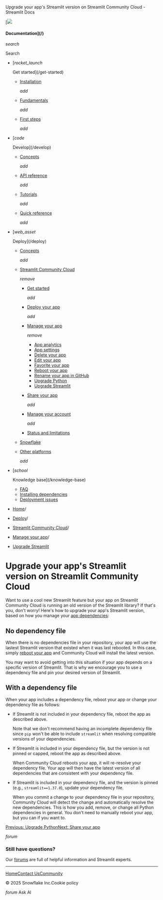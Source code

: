 ﻿Upgrade your app's Streamlit version on Streamlit Community Cloud - Streamlit Docs

[![](/logo.svg)

#### Documentation](/)

*search*

Search

* [*rocket\_launch*

  Get started](/get-started)
  + [Installation](/get-started/installation)

    *add*
  + [Fundamentals](/get-started/fundamentals)

    *add*
  + [First steps](/get-started/tutorials)

    *add*
* [*code*

  Develop](/develop)
  + [Concepts](/develop/concepts)

    *add*
  + [API reference](/develop/api-reference)

    *add*
  + [Tutorials](/develop/tutorials)

    *add*
  + [Quick reference](/develop/quick-reference)

    *add*
* [*web\_asset*

  Deploy](/deploy)
  + [Concepts](/deploy/concepts)

    *add*
  + [Streamlit Community Cloud](/deploy/streamlit-community-cloud)

    *remove*

    - [Get started](/deploy/streamlit-community-cloud/get-started)

      *add*
    - [Deploy your app](/deploy/streamlit-community-cloud/deploy-your-app)

      *add*
    - [Manage your app](/deploy/streamlit-community-cloud/manage-your-app)

      *remove*

      * [App analytics](/deploy/streamlit-community-cloud/manage-your-app/app-analytics)
      * [App settings](/deploy/streamlit-community-cloud/manage-your-app/app-settings)
      * [Delete your app](/deploy/streamlit-community-cloud/manage-your-app/delete-your-app)
      * [Edit your app](/deploy/streamlit-community-cloud/manage-your-app/edit-your-app)
      * [Favorite your app](/deploy/streamlit-community-cloud/manage-your-app/favorite-your-app)
      * [Reboot your app](/deploy/streamlit-community-cloud/manage-your-app/reboot-your-app)
      * [Rename your app in GitHub](/deploy/streamlit-community-cloud/manage-your-app/rename-your-app)
      * [Upgrade Python](/deploy/streamlit-community-cloud/manage-your-app/upgrade-python)
      * [Upgrade Streamlit](/deploy/streamlit-community-cloud/manage-your-app/upgrade-streamlit)
    - [Share your app](/deploy/streamlit-community-cloud/share-your-app)

      *add*
    - [Manage your account](/deploy/streamlit-community-cloud/manage-your-account)

      *add*
    - [Status and limitations](/deploy/streamlit-community-cloud/status)
  + [Snowflake](/deploy/snowflake)
  + [Other platforms](/deploy/tutorials)

    *add*
* [*school*

  Knowledge base](/knowledge-base)
  + [FAQ](/knowledge-base/using-streamlit)
  + [Installing dependencies](/knowledge-base/dependencies)
  + [Deployment issues](/knowledge-base/deploy)

* [Home](/)/
* [Deploy](/deploy)/
* [Streamlit Community Cloud](/deploy/streamlit-community-cloud)/
* [Manage your app](/deploy/streamlit-community-cloud/manage-your-app)/
* [Upgrade Streamlit](/deploy/streamlit-community-cloud/manage-your-app/upgrade-streamlit)

Upgrade your app's Streamlit version on Streamlit Community Cloud
=================================================================

Want to use a cool new Streamlit feature but your app on Streamlit Community Cloud is running an old version of the Streamlit library? If that's you, don't worry! Here's how to upgrade your app's Streamlit version, based on how you manage your [app dependencies](/deploy/streamlit-community-cloud/deploy-your-app/app-dependencies):

No dependency file
------------------

When there is no dependencies file in your repository, your app will use the lastest Streamlit version that existed when it was last rebooted. In this case, simply [reboot your app](/deploy/streamlit-community-cloud/manage-your-app/reboot-your-app) and Community Cloud will install the latest version.

You may want to avoid getting into this situation if your app depends on a specific version of Streamlit. That is why we encourage you to use a dependency file and pin your desired version of Streamlit.

With a dependency file
----------------------

When your app includes a dependency file, reboot your app or change your dependency file as follows:

* If Streamlit is not included in your dependency file, reboot the app as described above.

  Note that we don't recommend having an incomplete dependency file since `pip` won't be able to include `streamlit` when resolving compatible versions of your dependencies.
* If Streamlit is included in your dependency file, but the version is not pinned or capped, reboot the app as described above.

  When Community Cloud reboots your app, it will re-resolve your dependency file. Your app will then have the latest version of all dependencies that are consistent with your dependency file.
* If Streamlit is included in your dependency file, and the version is pinned (e.g., `streamlit==1.37.0`), update your dependency file.

  When you commit a change to your dependency file in your repository, Community Cloud will detect the change and automatically resolve the new dependencies. This is how you add, remove, or change all Python dependencies in general. You don't need to manually reboot your app, but you can if you want to.

[Previous: Upgrade Python](/deploy/streamlit-community-cloud/manage-your-app/upgrade-python)[Next: Share your app](/deploy/streamlit-community-cloud/share-your-app)

*forum*

### Still have questions?

Our [forums](https://discuss.streamlit.io) are full of helpful information and Streamlit experts.

---

[Home](/)[Contact Us](mailto:hello@streamlit.io?subject=Contact%20from%20documentation%20)[Community](https://discuss.streamlit.io)

© 2025 Snowflake Inc.Cookie policy

*forum* Ask AI
